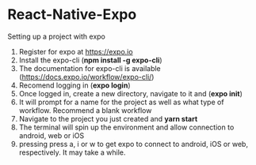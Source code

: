 # React-Native-Expo
Setting up a project with expo


1. Register for expo at https://expo.io
2. Install the expo-cli (**npm install -g expo-cli**)
3. The documentation for expo-cli is available (https://docs.expo.io/workflow/expo-cli/)
4. Recomend logging in (**expo login**)
5. Once logged in, create a new directory, navigate to it and (**expo init**)
6. It will prompt for a name for the project as well as what type of workflow. Recommend a blank workflow
7. Navigate to the project you just created and **yarn start**
8. The terminal will spin up the environment and allow connection to android, web or iOS
9. pressing press a, i or w to get expo to connect to android, iOS or web, respectively. It may take a while.
